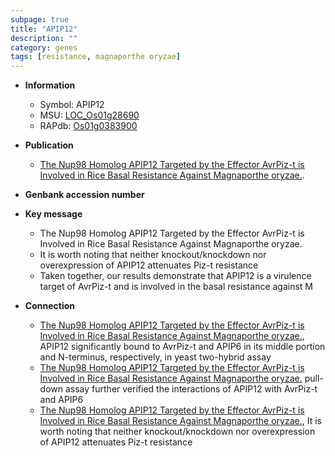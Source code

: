 ```yaml
---
subpage: true
title: "APIP12"
description: ""
category: genes
tags: [resistance, magnaporthe oryzae]
---
```


* **Information**  
    + Symbol: APIP12  
    + MSU: [LOC_Os01g28690](http://rice.plantbiology.msu.edu/cgi-bin/ORF_infopage.cgi?orf=LOC_Os01g28690)  
    + RAPdb: [Os01g0383900](http://rapdb.dna.affrc.go.jp/viewer/gbrowse_details/irgsp1?name=Os01g0383900)  

* **Publication**  
    + [The Nup98 Homolog APIP12 Targeted by the Effector AvrPiz-t is Involved in Rice Basal Resistance Against Magnaporthe oryzae.](N+Y).

* **Genbank accession number**  

* **Key message**  
    + The Nup98 Homolog APIP12 Targeted by the Effector AvrPiz-t is Involved in Rice Basal Resistance Against Magnaporthe oryzae.
    + It is worth noting that neither knockout/knockdown nor overexpression of APIP12 attenuates Piz-t resistance
    + Taken together, our results demonstrate that APIP12 is a virulence target of AvrPiz-t and is involved in the basal resistance against M

* **Connection**  
    + [The Nup98 Homolog APIP12 Targeted by the Effector AvrPiz-t is Involved in Rice Basal Resistance Against Magnaporthe oryzae.](http://www.ncbi.nlm.nih.gov/pubmed?term=The+Nup98+Homolog+APIP12+Targeted+by+the+Effector+AvrPiz-t+is+Involved+in+Rice+Basal+Resistance+Against+Magnaporthe+oryzae.%5BTitle%5D), APIP12 significantly bound to AvrPiz-t and APIP6 in its middle portion and N-terminus, respectively, in yeast two-hybrid assay
    + [The Nup98 Homolog APIP12 Targeted by the Effector AvrPiz-t is Involved in Rice Basal Resistance Against Magnaporthe oryzae.](GST) pull-down assay further verified the interactions of APIP12 with AvrPiz-t and APIP6
    + [The Nup98 Homolog APIP12 Targeted by the Effector AvrPiz-t is Involved in Rice Basal Resistance Against Magnaporthe oryzae.](http://www.ncbi.nlm.nih.gov/pubmed?term=The+Nup98+Homolog+APIP12+Targeted+by+the+Effector+AvrPiz-t+is+Involved+in+Rice+Basal+Resistance+Against+Magnaporthe+oryzae.%5BTitle%5D), It is worth noting that neither knockout/knockdown nor overexpression of APIP12 attenuates Piz-t resistance



